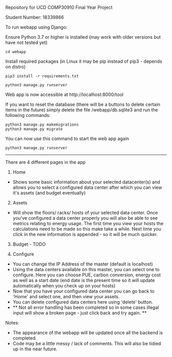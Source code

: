 Repository for UCD COMP30910 Final Year Project

Student Number: 18339866

To run webapp using Django:

Ensure Python 3.7 or higher is installed (may work with older versions but have not tested yet)


```
cd webapp
```

Install required packages (in Linux it may be pip instead of pip3 - depends on distro)
```
pip3 install -r requirements.txt
```

```
python3 manage.py runserver
```

Web app is now accessible at http://localhost:8000/tool

If you want to reset the database (there will be a buttons to delete certain items in the future) simply delete the file /webapp/db.sqlite3 and run the following commands:

```
python3 manage.py makemigrations
python3 manage.py migrate
```

You can now use this command to start the web app again
```
python3 manage.py runserver
```

---

There are 4 different pages in the app

1. Home 
- Shows some basic information about your selected datacenter(s) and allows you to select a configured data center after which you can view it's assets (and budget eventually)

2. Assets
- Will show the floors/ racks/ hosts of your selected data center. Once you've configured a data center properly you will also be able to see metrics relating to energy usage. The first time you view your hosts the calculations need to be made so this make take a while. Next time you click in the new information is appended - so it will be much quicker. 

3. Budget - TODO

4. Configure 
- You can change the IP Address of the master (default is localhost)
- Using the data centers available on this master, you can select one to configure. Here you can choose PUE, carbon conversion, energy cost as well as a start date (end date is the present time so it will update automatically when you check up on your hosts)
- Now that you have your configured data center you can go back to 'Home' and select one, and then view your assets. 
- You can delete configured data centers here using 'delete' button.
- ** Not all error handling has been completed so in some cases illegal input will show a broken page - just click back and try again. **

Notes:
- The appearance of the webapp will be updated once all the backend is completed.
- Code may be a little messy / lack of comments. This will also be tidied up in the near future.